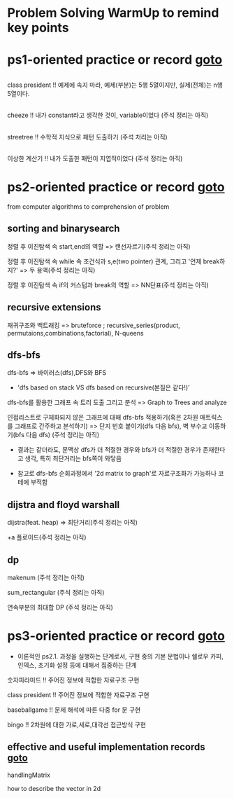 # Problem Solving WarmUp to remind key points

# ps1-oriented practice or record [goto](https://github.com/devsacti/Algorithms-ProblemSolving/tree/main/ProblemSolving/PS-WarmUp/ps1)
##
class president !! 예제에 속지 마라, 예제(부분)는 5행 5열이지만, 실제(전체)는 n행 5열이다.

## 
cheeze !! 내가 constant라고 생각한 것이, variable이었다
(주석 정리는 아직)

##
streetree !! 수학적 지식으로 패턴 도출하기
(주석 처리는 아직)

##
이상한 계산기 !! 내가 도출한 패턴이 지엽적이었다
(주석 정리는 아직)

# ps2-oriented practice or record [goto](https://github.com/devsacti/Algorithms-ProblemSolving/tree/main/ProblemSolving/PS-WarmUp/ps2)
from computer algorithms to comprehension of problem

## sorting and binarysearch 

정렬 후 이진탐색 속 start,end의 역할
=> 랜선자르기(주석 정리는 아직)

정렬 후 이진탐색 속 while 속 조건식과 s,e(two pointer) 관계, 그리고 '언제 break하지?'
=> 두 용액(주석 정리는 아직)

정렬 후 이진탐색 속 if의 커스텀과 break의 역할
=> NN단표(주석 정리는 아직)

## recursive extensions

재귀구조와 백트래킹
=> bruteforce ; recursive_series(product, permutaions,combinations,factorial), N-queens

## dfs-bfs

dfs-bfs
=> 바이러스(dfs),DFS와 BFS 

+ 'dfs based on stack VS dfs based on recursive(본질은 같다!)'

dfs-bfs를 활용한 그래프 속 트리 도출 그리고 분석
=> Graph to Trees and analyze

인접리스트로 구체화되지 않은 그래프에 대해 dfs-bfs 적용하기(혹은 2차원 매트릭스를 그래프로 간주하고 분석하기) 
=> 단지 번호 붙이기(dfs 다음 bfs), 벽 부수고 이동하기(bfs 다음 dfs)
(주석 정리는 아직)
* 결과는 같더라도, 문맥상 dfs가 더 적절한 경우와 bfs가 더 적절한 경우가 존재한다고 생각, 특히 최단거리는 bfs쪽이 와닿음

* 참고로 dfs-bfs 순회과정에서 '2d matrix to graph'로 자료구조화가 가능하나 코테에 부적합

## dijstra and floyd warshall
dijstra(feat. heap)
=> 최단거리(주석 정리는 아직)

+a 플로이드(주석 정리는 아직)

## dp
makenum
(주석 정리는 아직)

sum_rectangular
(주석 정리는 아직)

연속부분의 최대합 DP
(주석 정리는 아직)


# ps3-oriented practice or record [goto](https://github.com/devsacti/Algorithms-ProblemSolving/tree/main/ProblemSolving/PS-WarmUp/ps3)
* 이론적인 ps2.1. 과정을 실행하는 단계로서, 구현 중의 기본 문법이나 쉘로우 카피, 인덱스, 초기화 설정 등에 대해서 집중하는 단계

숫자피라미드 !! 주어진 정보에 적합한 자료구조 구현

class president !! 주어진 정보에 적합한 자료구조 구현

baseballgame !! 문제 해석에 따른 다중 for 문 구현

bingo !! 2차원에 대한 가로,세로,대각선 접근방식 구현

## effective and useful implementation records [goto](https://github.com/devsacti/Algorithms-ProblemSolving/tree/main/ProblemSolving/PS-WarmUp/Useful_Impl_Records)

handlingMatrix

how to describe the vector in 2d


